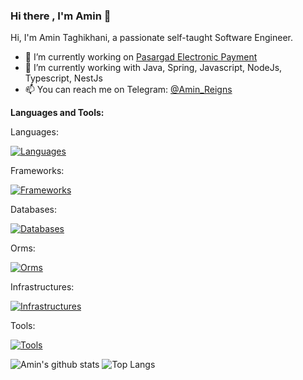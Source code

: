 ### Hi there , I'm Amin 👋

<!--
**AminTaghikhani/amintaghikhani** is a ✨ _special_ ✨ repository because its `README.md` (this file) appears on your GitHub profile.
- 👯 I’m looking to collaborate on ...
- 🤔 I’m looking for help with ...
- 💬 Ask me about ...
- 😄 Pronouns: ...
- ⚡ Fun fact: ...
-->
Hi, I'm Amin Taghikhani, a passionate self-taught Software Engineer.

- 🔭 I’m currently working on [Pasargad Electronic Payment](https://pep.co.ir)
- 🌱 I’m currently working with Java, Spring, Javascript, NodeJs, Typescript, NestJs
- 📫 You can reach me on Telegram: [@Amin_Reigns](https://t.me/amin_reigns)

**Languages and Tools:**  

Languages:

[![Languages](https://skillicons.dev/icons?i=java,js,ts,cpp,cs,py)](https://skillicons.dev)

Frameworks:

[![Frameworks](https://skillicons.dev/icons?i=spring,nestjs,express,dotnet,fastapi,flask,qt,react,angular)](https://skillicons.dev)

Databases:

[![Databases](https://skillicons.dev/icons?i=postgres,mysql,mongodb,sqlite,redis)](https://skillicons.dev)

Orms:

[![Orms](https://skillicons.dev/icons?i=hibernate,sequelize)](https://skillicons.dev)

Infrastructures:

[![Infrastructures](https://skillicons.dev/icons?i=maven,docker,grafana,kafka,nginx,prometheus,rabbitmq)](https://skillicons.dev)

Tools:

[![Tools](https://skillicons.dev/icons?i=idea,vim,neovim,arduino,git,gherkin,jest,postman,vscode)](https://skillicons.dev)


![Amin's github stats](https://github-readme-stats.vercel.app/api?username=amintaghikhani&theme=tokyonight)
![Top Langs](https://github-readme-stats.vercel.app/api/top-langs/?username=amintaghikhani&layout=compact&hide=css,html,shell&theme=tokyonight)
